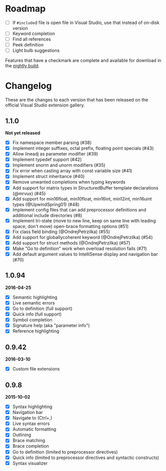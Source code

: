# Roadmap

- [ ] If `#include`d file is open file in Visual Studio, use that instead of on-disk version
- [ ] Keyword completion
- [ ] Find all references
- [ ] Peek definition
- [ ] Light bulb suggestions

Features that have a checkmark are complete and available for download in the
[nightly build](http://vsixgallery.com/extension/7def6c01-a05e-42e6-953d-3fdea1891737/).

# Changelog

These are the changes to each version that has been released on the official Visual Studio extension gallery.

## 1.1.0

**Not yet released**

- [x] Fix namespace member parsing (#38)
- [x] Implement integer suffixes, octal prefix, floating point specials (#43)
- [x] Allow lineadj as parameter modifier (#39)
- [x] Implement typedef support (#42)
- [x] Implement snorm and unorm modifiers (#35)
- [x] Fix error when casting array with const variable size (#41)
- [x] Implement struct inheritance (#40)
- [x] Remove unwanted completions when typing keywords
- [x] Add support for matrix types in StructuredBuffer template declarations (@mrvux) (#45)
- [x] Add support for min16float, min10float, min16int, min12int, min16uint types (@UpwindSpring01) (#48)
- [x] Implement config files that can add preprocessor definitions and additional include directories (#8)
- [x] Implement tri-state (move to new line, keep on same line with leading space, don't move) open-brace formatting options (#51)
- [x] Fix class field binding (@OndrejPetrzilka) (#55)
- [x] Add support for globallycoherent keyword (@OndrejPetrzilka) (#54)
- [x] Add support for struct methods (@OndrejPetrzilka) (#57)
- [x] Make "Go to definition" work when overload resolution fails (#71)
- [x] Add default argument values to IntelliSense display and navigation bar (#70)

## 1.0.94

**2016-04-25**

- [x] Semantic highlighting
- [x] Live semantic errors
- [x] Go to definition (full support)
- [x] Quick info (full support)
- [x] Symbol completion
- [x] Signature help (aka "parameter info")
- [x] Reference highlighting

## 0.9.42

**2016-03-10**

- [x] Custom file extensions

## 0.9.8

**2015-10-02**

- [x] Syntax highlighting
- [x] Navigation bar
- [x] Navigate to (Ctrl+,)
- [x] Live syntax errors
- [x] Automatic formatting
- [x] Outlining
- [x] Brace matching
- [x] Brace completion
- [x] Go to definition (limited to preprocessor directives)
- [x] Quick info (limited to preprocessor directives and syntactic constructs)
- [x] Syntax visualizer